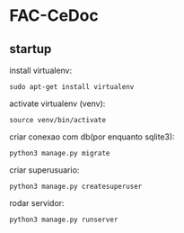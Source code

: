 # FAC-CeDoc

## startup
install virtualenv:

```sudo apt-get install virtualenv```

activate virtualenv (venv):

```source venv/bin/activate```

criar conexao com db(por enquanto sqlite3):

```python3 manage.py migrate``` 

criar superusuario:


```python3 manage.py createsuperuser```

rodar servidor:

```python3 manage.py runserver``` 